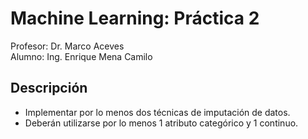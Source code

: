 # Machine Learning: Práctica 2
Profesor: Dr. Marco Aceves <br>
Alumno: Ing. Enrique Mena Camilo

## Descripción
- Implementar por lo menos dos técnicas de imputación de datos.
- Deberán utilizarse por lo menos 1 atributo categórico y 1 continuo.